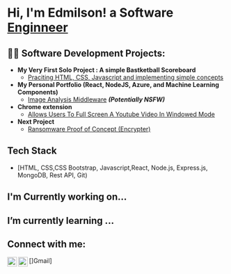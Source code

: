 <h1>Hi, I'm Edmilson! a Software<a href="https://www.linkedin.com/in/edmilson-gomes-6b4353242/"> Enginneer </a><br/></h1>

<h2>👨‍💻 Software Development Projects:</h2>

- <b>My Very First Solo Project : A simple Bastketball Scoreboard</b>
  - [Praciting HTML, CSS, Javascript and implementing simple concepts](https://github.com/joshmadakor1/Algorithms-Practice)
- <b>My Personal Portfolio (React, NodeJS, Azure, and Machine Learning Components)</b>
  - [Image Analysis Middleware](https://github.com/joshmadakor1/4chan-Image-Analysis-Middleware-C964) <b><i>(Potentially NSFW)</b></i>
- <b>Chrome extension</b>
  - [Allows Users To Full Screen A Youtube Video In Windowed Mode](https://github.com/joshmadakor1/Sentinel-Lab)
- <b>Next Project</b>
  - [Ransomware Proof of Concept (Encrypter)](https://github.com/joshmadakor1/EncrypterPOC)
 
<h2>Tech Stack</h2>

- [HTML, CSS,CSS Bootstrap, Javascript,React, Node.js, Express.js, MongoDB, Rest API, Git)

<h2>I'm Currently working on...</h2>


<h2>I’m currently learning ...</h2>



<h2> Connect with me:</h2>

[<img align="left" alt="JoshMadakor | LinkedIn" width="22px" src="https://cdn.jsdelivr.net/npm/simple-icons@v3/icons/linkedin.svg" />][linkedin]
[<img align="left" alt="JoshMadakor | Gmail" width="22px" src="https://cdn.jsdelivr.net/npm/simple-icons@v3/icons/instagram.svg" />]Gmail]

[Gmail]: https://twitter.com/joshmadakor
[linkedin]: https://linkedin.com/in/joshmadakor


